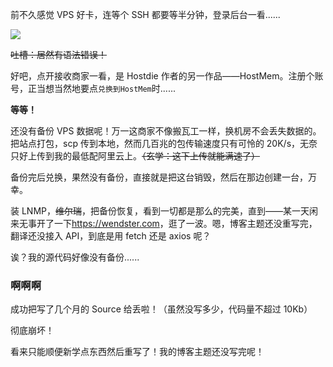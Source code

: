前不久感觉 VPS 好卡，连等个 SSH 都要等半分钟，登录后台一看......

![](https://cdn.jsdelivr.net/gh/wenxuanjun/CDN@master/images/blog/12/1.jpg)

~~吐槽：居然有语法错误！~~

好吧，点开接收商家一看，是 Hostdie 作者的另一作品——HostMem。注册个账号，正当想当然地要点`兑换到HostMem`时......

**等等！**

还没有备份 VPS 数据呢！万一这商家不像搬瓦工一样，换机房不会丢失数据的。把站点打包，scp 传到本地，然而几百兆的包传输速度只有可怜的 20K/s，无奈只好上传到我的最低配阿里云上。~~（玄学：这下上传就能满速了）~~

备份完后兑换，果然没有备份，直接就是把这台销毁，然后在那边创建一台，万幸。

装 LNMP，~~维尔瑞~~，把备份恢复，看到一切都是那么的完美，直到——某一天闲来无事开了一下<https://wendster.com>，逛了一波。嗯，博客主题还没重写完，翻译还没接入 API，到底是用 fetch 还是 axios 呢？

诶？我的源代码好像没有备份......

### 啊啊啊

成功把写了几个月的 Source 给丢啦！（虽然没写多少，代码量不超过 10Kb）

彻底崩坏！

看来只能顺便新学点东西然后重写了！我的博客主题还没写完呢！ 

